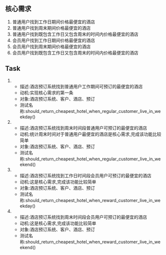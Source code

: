 ## 核心需求
1. 普通用户找到工作日期间价格最便宜的酒店
2. 普通用户找到周末期间价格最便宜的酒店
3. 普通用户找到既包含工作日又包含周末的时间内价格最便宜的酒店
4. 会员用户找到工作日期间价格最便宜的酒店
5. 会员用户找到周末期间价格最便宜的酒店
6. 会员用户找到既包含工作日又包含周末的时间内价格最便宜的酒店

## Task
1. 
    - 描述:酒店预订系统找到普通用户工作期间可预订的最便宜的酒店
    - 动机:实现核心需求的第一条
    - 对象:酒店预订系统、客户、酒店、预订
    - 测试名称:should_return_cheapest_hotel_when_regular_customer_live_in_weekday()
2.
    - 描述:酒店预订系统找到周末时间段普通用户可预订的最便宜的酒店
    - 动机:统计周末时间对于普通用户最便宜的酒店是核心需求,完成该功能比较简单
    - 对象:酒店预订系统、客户、酒店、预订
    - 测试名称:should_return_cheapest_hotel_when_regular_customer_live_in_weekend()
3.
    - 描述:酒店预订系统找到工作日时间段会员用户可预订的最便宜的酒店
    - 动机:这是核心需求,完成该功能比较简单
    - 对象:酒店预订系统、客户、酒店、预订
    - 测试名称:should_return_cheapest_hotel_when_reward_customer_live_in_weekday()
4.
    - 描述:酒店预订系统找到周末时间段会员用户可预订的最便宜的酒店
    - 动机:这是核心需求,完成该功能比较简单
    - 对象:酒店预订系统、客户、酒店、预订
    - 测试名称:should_return_cheapest_hotel_when_reward_customer_live_in_weekend()